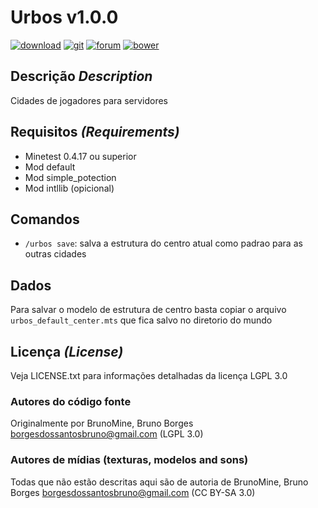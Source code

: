 # Urbos v1.0.0
[![download](https://img.shields.io/github/tag/BrunoMine/urbos.svg?style=flat-square&label=release)](https://github.com/BrunoMine/urbos/archive/v1.0.0.zip)
[![git](https://img.shields.io/badge/git-project-green.svg?style=flat-square)](https://github.com/BrunoMine/urbos)
[![forum](https://img.shields.io/badge/minetest-mod-green.svg?style=flat-square)](https://forum.minetest.net/viewtopic.php?f=9&t=15382)
[![bower](https://img.shields.io/badge/bower-mod-green.svg?style=flat-square)](https://minetest-bower.herokuapp.com/mods/urbos)

## Descrição _Description_
Cidades de jogadores para servidores

## Requisitos _(Requirements)_
* Minetest 0.4.17 ou superior
* Mod default
* Mod simple_potection
* Mod intllib (opicional)

## Comandos
* `/urbos save`: salva a estrutura do centro atual como padrao para as outras cidades

## Dados
Para salvar o modelo de estrutura de centro basta copiar o arquivo `urbos_default_center.mts` que fica salvo no diretorio do mundo

## Licença _(License)_
Veja LICENSE.txt para informações detalhadas da licença LGPL 3.0

### Autores do código fonte
Originalmente por BrunoMine, Bruno Borges <borgesdossantosbruno@gmail.com> (LGPL 3.0)

### Autores de mídias (texturas, modelos and sons)

Todas que não estão descritas aqui são de autoria de
BrunoMine, Bruno Borges <borgesdossantosbruno@gmail.com> (CC BY-SA 3.0)


